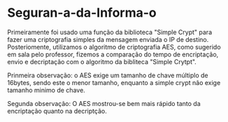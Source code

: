 # Seguran-a-da-Informa-o

Primeiramente foi usado uma função da biblioteca "Simple Crypt" para fazer uma criptografia simples da mensagem enviada o IP de destino.
Posteriomente, utilizamos o algoritmo de criptografia AES, como sugerido em sala pelo professor, 
fizemos a comparação do tempo de encriptação, envio e decriptação com o algoritmo da bibliteca "Simple Crytpt".

Prinmeira observação: o AES exige um tamanho de chave múltiplo de 16bytes, sendo este o menor tamanho, enquanto a 
simple crypt não exige tamanho minimo de chave.

Segunda observação: O AES mostrou-se bem mais rápido tanto da encriptação quanto na decriptção.
